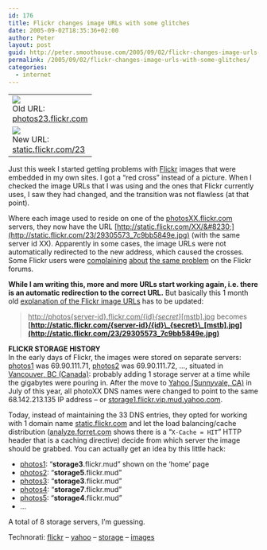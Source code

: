 ```yaml
---
id: 176
title: Flickr changes image URLs with some glitches
date: 2005-09-02T18:35:36+02:00
author: Peter
layout: post
guid: http://peter.smoothouse.com/2005/09/02/flickr-changes-image-urls-with-some-glitches/
permalink: /2005/09/02/flickr-changes-image-urls-with-some-glitches/
categories:
  - internet
---
```

<table>
  <tr>
    <td>
      <img src="http://photos23.flickr.com/29305573_7c9bb5849e.jpg" border="0" /><br /> Old URL:<br /> <u>photos23.flickr.com</u>
    </td>
  </tr>
  
  <tr>
    <td>
      <img src="http://static.flickr.com/23/29305573_7c9bb5849e.jpg" border="0" /><br /> New URL:<br /> <u>static.flickr.com/23</u>
    </td>
  </tr>
</table>

Just this week I started getting problems with [Flickr](http://www.flickr.com) images that were embedded in my own sites. I got a &#8220;red cross&#8221; instead of a picture. When I checked the image URLs that I was using and the ones that Flickr currently uses, I saw they had changed, and the transition was not flawless (at that point).

Where each image used to reside on one of the [photosXX.flickr.com](http://photos23.flickr.com/29305573_7c9bb5849e.jpg) servers, they now have the URL [http://static.flickr.com/XX/&#8230;](http://static.flickr.com/23/29305573_7c9bb5849e.jpg) (with the same server id XX). Apparently in some cases, the image URLs were not automatically redirected to the new address, which caused the crosses. Some Flickr users were [complaining](http://www.flickr.com/forums/bugs/11414) [about](http://www.flickr.com/forums/help/11410) [the same problem](http://www.flickr.com/forums/help/11452) on the Flickr forums.

**While I am writing this, more and more URLs start working again, i.e. there is an automatic redirection to the correct URL.** But basically this 1 month old [explanation of the Flickr image URLs](http://digitalphotography.weblogsinc.com/entry/1234000650052735/) has to be updated:

> <u>http://photos{server-id}.flickr.com/{id}_{secret}_[mstb].jpg</u> becomes  
> **[http://static.flickr.com/{server-id}/{id}\_{secret}\_[mstb].jpg](http://static.flickr.com/23/29305573_7c9bb5849e.jpg)**

**FLICKR STORAGE HISTORY**  
In the early days of Flickr, the images were stored on separate servers: <u><a href="http://uptime.netcraft.com/up/graph?site=photos1.flickr.com">photos1</a></u> was 69.90.111.71, <u><a href="http://uptime.netcraft.com/up/graph?site=photos2.flickr.com">photos2</a></u> was 69.90.111.72, &#8230;, situated in [Vancouver, BC (Canada)](http://www.dnsstuff.com/tools/city.ch?ip=69.90.111.72): probably adding 1 storage server at a time while the gigabytes were pouring in. After the move to [Yahoo (Sunnyvale, CA)](http://www.dnsstuff.com/tools/city.ch?ip=68.142.213.135) in July of this year, all photoXX DNS names were changed to point to the same 68.142.213.135 IP address &#8211; or <u>storage1.flickr.vip.mud.yahoo.com</u>. 

Today, instead of maintaining the 33 DNS entries, they opted for working with 1 domain name <u>static.flickr.com</u> and let the load balancing/cache distribution ([analyze.forret.com](http://www.forret.com/projects/analyze/?url=http%3A%2F%2Fstatic.flickr.com%2F23%2F29305573_7c9bb5849e.jpg) shows there is a &#8220;`X-Cache = HIT`&#8221; HTTP header that is a caching directive) decide from which server the image should be grabbed. You can actually get an idea by this little hack:

  * [photos1](http://static.flickr.com/1/): &#8220;**storage3**.flickr.mud&#8221; shown on the &#8216;home&#8217; page 
  * [photos2](http://static.flickr.com/2/): &#8220;**storage5**.flickr.mud&#8221; 
  * [photos3](http://static.flickr.com/3/): &#8220;**storage3**.flickr.mud&#8221; 
  * [photos4](http://static.flickr.com/4/): &#8220;**storage7**.flickr.mud&#8221; 
  * [photos5](http://static.flickr.com/5/): &#8220;**storage4**.flickr.mud&#8221; 
  * &#8230; 

A total of 8 storage servers, I&#8217;m guessing.

Technorati: <a href="http://technorati.com/tag/flickr" rel="tag">flickr</a> &#8211; <a href="http://technorati.com/tag/yahoo" rel="tag">yahoo</a> &#8211; <a href="http://technorati.com/tag/storage" rel="tag">storage</a> &#8211; <a href="http://technorati.com/tag/images" rel="tag">images</a>
